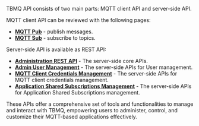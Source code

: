 
TBMQ API consists of two main parts: MQTT client API and server-side API.

MQTT client API can be reviewed with the following pages:

* [**MQTT Pub**](https://mosquitto.org/man/mosquitto_pub-1.html) - publish messages.
* [**MQTT Sub**](https://mosquitto.org/man/mosquitto_sub-1.html) - subscribe to topics.

Server-side API is available as REST API:

* [**Administration REST API**](/docs/{{docsPrefix}}mqtt-broker/rest-api) - The server-side core APIs.
* [**Admin User Management**](/docs/{{docsPrefix}}mqtt-broker/user-management/) - The server-side APIs for User management.
* [**MQTT Client Credentials Management**](/docs/{{docsPrefix}}mqtt-broker/mqtt-client-credentials-management/) - The server-side APIs for MQTT client credentials management.
* [**Application Shared Subscriptions Management**](/docs/{{docsPrefix}}mqtt-broker/application-shared-subscription/) - The server-side APIs for Application Shared Subscriptions management.

These APIs offer a comprehensive set of tools and functionalities to manage and interact with TBMQ, 
empowering users to administer, control, and customize their MQTT-based applications effectively.
